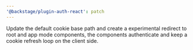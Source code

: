 ```yaml
---
'@backstage/plugin-auth-react': patch
---
```


Update the default cookie base path and create a experimental redirect to root and app mode components, the components authenticate and keep a cookie refresh loop on the client side.
